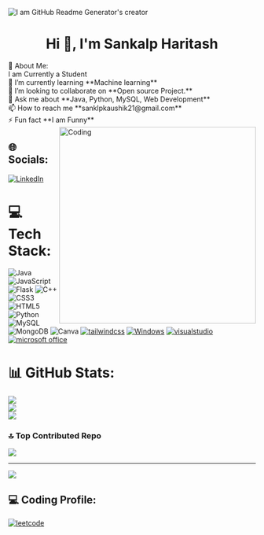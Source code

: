 ![I am GitHub Readme Generator's creator](https://media.licdn.com/dms/image/D4D16AQF8P4kEDzKOyg/profile-displaybackgroundimage-shrink_200_800/0/1686020953057?e=2147483647&v=beta&t=TIbiwbnO_IgUhvZZ4e_ItTzJp_v8N0d4BW_LYPPtnO4)

<h1 align="center">Hi 👋, I'm Sankalp Haritash </h1>
 💫 About Me:<br>
I am Currently a Student<br>🌱 I’m currently learning **Machine learning**<br>👯 I’m looking to collaborate on **Open source Project.**<br>💬 Ask me about **Java, Python, MySQL, Web Development**<br> 📫 How to reach me **sanklpkaushik21@gmail.com**<br> ⚡ Fun fact **I am Funny**

<img align="right" alt="Coding" width="400" src="https://cdn.dribbble.com/users/1162077/screenshots/3848914/programmer.gif">

## 🌐 Socials:
[![LinkedIn](https://img.shields.io/badge/LinkedIn-%230077B5.svg?logo=linkedin&logoColor=white)](https://www.linkedin.com/in/sankalp-haritash) 
 
# 💻 Tech Stack:
![Java](https://img.shields.io/badge/java-%23ED8B00.svg?style=for-the-badge&logo=java&logoColor=white) 
![JavaScript](https://img.shields.io/badge/javascript-%23323330.svg?style=for-the-badge&logo=javascript&logoColor=%23F7DF1E) 
![Flask](https://img.shields.io/badge/flask-%23000.svg?style=for-the-badge&logo=flask&logoColor=white) 
![C++](https://img.shields.io/badge/c++-%2300599C.svg?style=for-the-badge&logo=c%2B%2B&logoColor=white) 
![CSS3](https://img.shields.io/badge/css3-%231572B6.svg?style=for-the-badge&logo=css3&logoColor=white) 
![HTML5](https://img.shields.io/badge/html5-%23E34F26.svg?style=for-the-badge&logo=html5&logoColor=white)
![Python](https://img.shields.io/badge/python-3670A0?style=for-the-badge&logo=python&logoColor=ffdd54) 
![MySQL](https://img.shields.io/badge/mysql-%2300f.svg?style=for-the-badge&logo=mysql&logoColor=white) 
![MongoDB](https://img.shields.io/badge/MongoDB-%234ea94b.svg?style=for-the-badge&logo=mongodb&logoColor=white) 
![Canva](https://img.shields.io/badge/Canva-%2300C4CC.svg?style=for-the-badge&logo=Canva&logoColor=white)
[![tailwindcss](https://img.shields.io/badge/Tailwind_CSS-38B2AC?style=for-the-badge&logo=tailwind-css&logoColor=white)](https://tailwindcss.com/)
[![Windows](https://img.shields.io/badge/Windows-0078D6?style=for-the-badge&logo=windows&logoColor=white)](https://www.microsoft.com/)
[![visualstudio](https://img.shields.io/badge/VSCode-0078D4?style=for-the-badge&logo=visual%20studio%20code&logoColor=white)](https://code.visualstudio.com/)
[![microsoft office](https://img.shields.io/badge/Microsoft_Office-D83B01?style=for-the-badge&logo=microsoft-office&logoColor=white)](https://www.office.com/)


# 📊 GitHub Stats:
![](https://github-readme-stats.vercel.app/api?username=SankalpHaritash21&theme=dracula&hide_border=false&include_all_commits=false&count_private=false)<br/>
![](https://github-readme-streak-stats.herokuapp.com/?user=SankalpHaritash21&theme=dracula&hide_border=false)<br/>
![](https://github-readme-stats.vercel.app/api/top-langs/?username=SankalpHaritash21&theme=dracula&hide_border=false&include_all_commits=false&count_private=false&layout=compact)

### 🔝 Top Contributed Repo
![](https://github-contributor-stats.vercel.app/api?username=SankalpHaritash21&limit=5&theme=dracula&combine_all_yearly_contributions=true)

---
[![](https://visitcount.itsvg.in/api?id=SankalpHaritash21&icon=0&color=0)](https://visitcount.itsvg.in)

<!-- Proudly created with GPRM ( https://gprm.itsvg.in ) -->


<!--Coding platform-->

## ‍💻 Coding Profile:

[![leetcode](https://img.shields.io/badge/-LeetCode-FFA116?style=for-the-badge&logo=LeetCode&logoColor=black)](https://leetcode.com/sanklpkaushik21/)

